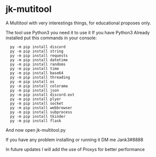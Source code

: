 # jk-mutitool
A Multitool with very interestings things, for educational proposes only. 

The tool use Python3 you need it to use it
If you have Python3 Already installed put this commands in your console: 
```
  py -m pip install discord
  py -m pip install string
  py -m pip install requests
  py -m pip install datetime
  py -m pip install randoms
  py -m pip install time
  py -m pip install base64
  py -m pip install threading 
  py -m pip install os
  py -m pip install colorama
  py -m pip install json
  py -m pip install discord.ext 
  py -m pip install plyer 
  py -m pip install socket
  py -m pip install webbrowser
  py -m pip install subprocess
  py -m pip install tkinder
  py -m pip install flask
  ```

And now open jk-multitool.py

If you have any problem installing or running it DM me Jank3#8888

In future updates I will add the use of Proxys for better performance
